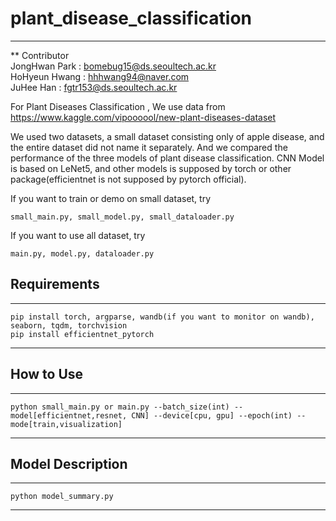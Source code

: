 # plant_disease_classification

----------------------

** Contributor    
JongHwan Park : bomebug15@ds.seoultech.ac.kr    
HoHyeun Hwang : hhhwang94@naver.com       
JuHee Han : fgtr153@ds.seoultech.ac.kr    

For Plant Diseases Classification , We use data from https://www.kaggle.com/vipoooool/new-plant-diseases-dataset    

We used two datasets, a small dataset consisting only of apple disease, and the entire dataset did not name it separately. And we compared the performance of the three models of plant disease classification. CNN Model is based on LeNet5, and other models is supposed by torch or other package(efficientnet is not supposed by pytorch official).    


If you want to train or demo on small dataset, try    
```
small_main.py, small_model.py, small_dataloader.py
```

If you want to use all dataset, try    

```
main.py, model.py, dataloader.py
```


## Requirements    
-------------------    
```
pip install torch, argparse, wandb(if you want to monitor on wandb), seaborn, tqdm, torchvision
pip install efficientnet_pytorch
```
---------------    
## How to Use    
-----------------    
```
python small_main.py or main.py --batch_size(int) --model[efficientnet,resnet, CNN] --device[cpu, gpu] --epoch(int) --mode[train,visualization]
```
--------------    

## Model Description    
------------    
```
python model_summary.py
```
-----------    
